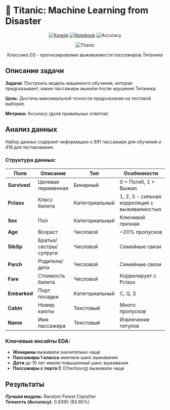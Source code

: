 # 🚢 Titanic: Machine Learning from Disaster

<div align="center">

[![Kaggle](https://img.shields.io/badge/Kaggle-Competition-20BEFF?style=for-the-badge&logo=kaggle&logoColor=white)](https://www.kaggle.com/competitions/titanic)
[![Notebook](https://img.shields.io/badge/Jupyter-Notebook-F37626?style=for-the-badge&logo=jupyter&logoColor=white)](https://github.com/xndrf/Data_Science_Project/blob/master/6.%20Kaggle_Titanic/titanic.ipynb)
![Accuracy](https://img.shields.io/badge/Accuracy-0.8395-brightgreen?style=for-the-badge)


![Titanic](https://i.imgur.com/MqPnUo3.jpeg)


*Классика DS - прогнозирование выживаемости пассажиров Титаника*

</div>

##  Описание задачи

**Задача:** Построить модель машинного обучения, которая предсказывает, какие пассажиры выжили после крушения Титаника.

**Цель:** Достичь максимальной точности предсказания на тестовой выборке.

**Метрика:** Accuracy (доля правильных ответов)

##  Анализ данных

Набор данных содержит информацию о 891 пассажире для обучения и 418 для тестирования.

### Структура данных:

| Поле | Описание | Тип | Особенности |
|------|-----------|------|-------------|
| **Survived** | Целевая переменная | Бинарный | 0 = Погиб, 1 = Выжил |
| **Pclass** | Класс билета | Категориальный | 1, 2, 3 - сильная корреляция с выживаемостью |
| **Sex** | Пол | Категориальный | Ключевой признак |
| **Age** | Возраст | Числовой | ~20% пропусков |
| **SibSp** | Братья/сестры/супруги | Числовой | Семейные связи |
| **Parch** | Родители/дети | Числовой | Семейные связи |
| **Fare** | Стоимость билета | Числовой | Коррелирует с Pclass |
| **Embarked** | Порт посадки | Категориальный | C, Q, S |
| **Cabin** | Номер каюты | Текстовый | Много пропусков |
| **Name** | Имя пассажира | Текстовый | Извлечение титулов |

### Ключевые инсайты EDA:
- **Женщины** выживали значительно чаще
- **Пассажиры 1 класса** имелили шанс выживания
- **Дети** до 10 лет имели повышенный шанс выживания
- **Пассажиры с порта C** (Cherbourg) выживали чаще


##  Результаты

**Лучшая модель:** Random Forest Classifier  
**Точность (Accuracy):** 0.8395 (83.95%)  